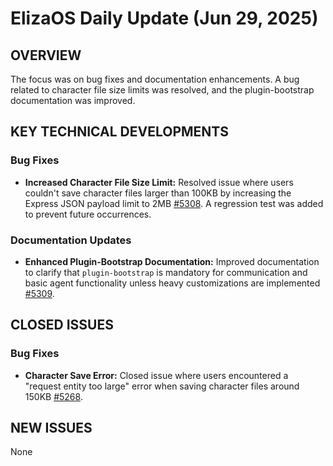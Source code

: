 # ElizaOS Daily Update (Jun 29, 2025)

## OVERVIEW
The focus was on bug fixes and documentation enhancements. A bug related to character file size limits was resolved, and the plugin-bootstrap documentation was improved.

## KEY TECHNICAL DEVELOPMENTS

### Bug Fixes
*   **Increased Character File Size Limit:** Resolved issue where users couldn't save character files larger than 100KB by increasing the Express JSON payload limit to 2MB [#5308](https://github.com/elizaos/eliza/pull/5308). A regression test was added to prevent future occurrences.

### Documentation Updates
*   **Enhanced Plugin-Bootstrap Documentation:** Improved documentation to clarify that `plugin-bootstrap` is mandatory for communication and basic agent functionality unless heavy customizations are implemented [#5309](https://github.com/elizaos/eliza/pull/5309).

## CLOSED ISSUES

### Bug Fixes
*   **Character Save Error:** Closed issue where users encountered a "request entity too large" error when saving character files around 150KB [#5268](https://github.com/elizaos/eliza/issues/5268).

## NEW ISSUES
None
